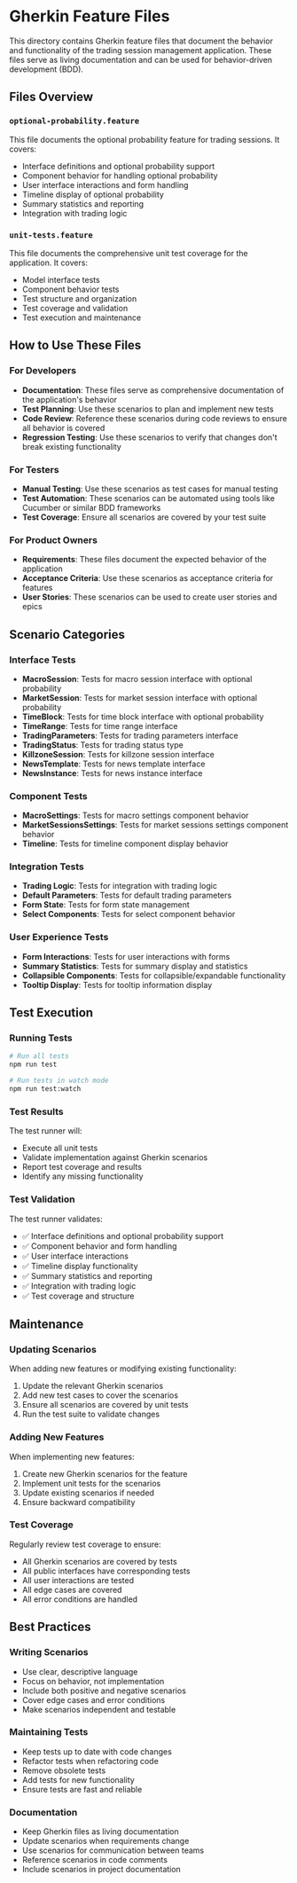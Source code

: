 # Gherkin Feature Files

This directory contains Gherkin feature files that document the behavior and functionality of the trading session management application. These files serve as living documentation and can be used for behavior-driven development (BDD).

## Files Overview

### `optional-probability.feature`
This file documents the optional probability feature for trading sessions. It covers:
- Interface definitions and optional probability support
- Component behavior for handling optional probability
- User interface interactions and form handling
- Timeline display of optional probability
- Summary statistics and reporting
- Integration with trading logic

### `unit-tests.feature`
This file documents the comprehensive unit test coverage for the application. It covers:
- Model interface tests
- Component behavior tests
- Test structure and organization
- Test coverage and validation
- Test execution and maintenance

## How to Use These Files

### For Developers
- **Documentation**: These files serve as comprehensive documentation of the application's behavior
- **Test Planning**: Use these scenarios to plan and implement new tests
- **Code Review**: Reference these scenarios during code reviews to ensure all behavior is covered
- **Regression Testing**: Use these scenarios to verify that changes don't break existing functionality

### For Testers
- **Manual Testing**: Use these scenarios as test cases for manual testing
- **Test Automation**: These scenarios can be automated using tools like Cucumber or similar BDD frameworks
- **Test Coverage**: Ensure all scenarios are covered by your test suite

### For Product Owners
- **Requirements**: These files document the expected behavior of the application
- **Acceptance Criteria**: Use these scenarios as acceptance criteria for features
- **User Stories**: These scenarios can be used to create user stories and epics

## Scenario Categories

### Interface Tests
- **MacroSession**: Tests for macro session interface with optional probability
- **MarketSession**: Tests for market session interface with optional probability
- **TimeBlock**: Tests for time block interface with optional probability
- **TimeRange**: Tests for time range interface
- **TradingParameters**: Tests for trading parameters interface
- **TradingStatus**: Tests for trading status type
- **KillzoneSession**: Tests for killzone session interface
- **NewsTemplate**: Tests for news template interface
- **NewsInstance**: Tests for news instance interface

### Component Tests
- **MacroSettings**: Tests for macro settings component behavior
- **MarketSessionsSettings**: Tests for market sessions settings component behavior
- **Timeline**: Tests for timeline component display behavior

### Integration Tests
- **Trading Logic**: Tests for integration with trading logic
- **Default Parameters**: Tests for default trading parameters
- **Form State**: Tests for form state management
- **Select Components**: Tests for select component behavior

### User Experience Tests
- **Form Interactions**: Tests for user interactions with forms
- **Summary Statistics**: Tests for summary display and statistics
- **Collapsible Components**: Tests for collapsible/expandable functionality
- **Tooltip Display**: Tests for tooltip information display

## Test Execution

### Running Tests
```bash
# Run all tests
npm run test

# Run tests in watch mode
npm run test:watch
```

### Test Results
The test runner will:
- Execute all unit tests
- Validate implementation against Gherkin scenarios
- Report test coverage and results
- Identify any missing functionality

### Test Validation
The test runner validates:
- ✅ Interface definitions and optional probability support
- ✅ Component behavior and form handling
- ✅ User interface interactions
- ✅ Timeline display functionality
- ✅ Summary statistics and reporting
- ✅ Integration with trading logic
- ✅ Test coverage and structure

## Maintenance

### Updating Scenarios
When adding new features or modifying existing functionality:
1. Update the relevant Gherkin scenarios
2. Add new test cases to cover the scenarios
3. Ensure all scenarios are covered by unit tests
4. Run the test suite to validate changes

### Adding New Features
When implementing new features:
1. Create new Gherkin scenarios for the feature
2. Implement unit tests for the scenarios
3. Update existing scenarios if needed
4. Ensure backward compatibility

### Test Coverage
Regularly review test coverage to ensure:
- All Gherkin scenarios are covered by tests
- All public interfaces have corresponding tests
- All user interactions are tested
- All edge cases are covered
- All error conditions are handled

## Best Practices

### Writing Scenarios
- Use clear, descriptive language
- Focus on behavior, not implementation
- Include both positive and negative scenarios
- Cover edge cases and error conditions
- Make scenarios independent and testable

### Maintaining Tests
- Keep tests up to date with code changes
- Refactor tests when refactoring code
- Remove obsolete tests
- Add tests for new functionality
- Ensure tests are fast and reliable

### Documentation
- Keep Gherkin files as living documentation
- Update scenarios when requirements change
- Use scenarios for communication between teams
- Reference scenarios in code comments
- Include scenarios in project documentation
